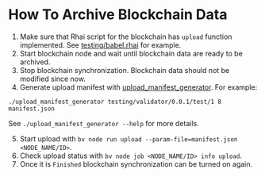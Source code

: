 # How To Archive Blockchain Data 

1. Make sure that Rhai script for the blockchain has `upload` function implemented. See [testing/babel.rhai](babel_api/protocols/testing/babel.rhai) for example.
2. Start blockchain node and wait until blockchain data are ready to be archived.
3. Stop blockchain synchronization. Blockchain data should not be modified since now.
4. Generate upload manifest with [upload_manifest_generator](https://github.com/blockjoy/blockvisor/releases/latest). For example:
```shell
./upload_manifest_generator testing/validator/0.0.1/test/1 8 manifest.json
```
See `./upload_manifest_generator --help` for more details.

5. Start upload with `bv node run upload --param-file=manifest.json <NODE_NAME/ID>`.
6. Check upload status with `bv node job <NODE_NAME/ID> info upload`.
7. Once it is `Finished` blockchain synchronization can be turned on again.
